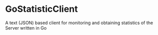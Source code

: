 # GoStatisticClient
A text (JSON) based client for monitoring and obtaining statistics of the Server written in Go
